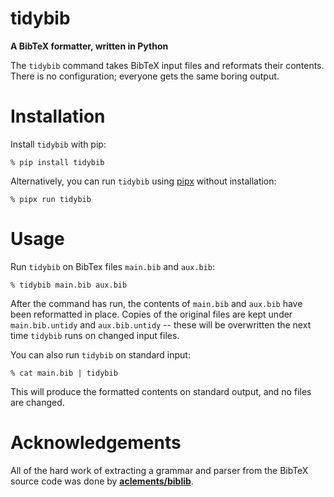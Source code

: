 # tidybib

**A BibTeX formatter, written in Python**

The `tidybib` command takes BibTeX input files and reformats their contents.
There is no configuration; everyone gets the same boring output.

# Installation

Install `tidybib` with pip:

    % pip install tidybib

Alternatively, you can run `tidybib` using [pipx](https://pypa.github.io/pipx/)
without installation:

    % pipx run tidybib

# Usage

Run `tidybib` on BibTex files `main.bib` and `aux.bib`:

    % tidybib main.bib aux.bib

After the command has run, the contents of `main.bib` and `aux.bib` have been
reformatted in place. Copies of the original files are kept under
`main.bib.untidy` and `aux.bib.untidy` -- these will be overwritten the next
time `tidybib` runs on changed input files.

You can also run `tidybib` on standard input:

    % cat main.bib | tidybib

This will produce the formatted contents on standard output, and no files are
changed.

# Acknowledgements

All of the hard work of extracting a grammar and parser from the BibTeX source
code was done by [**aclements/biblib**](https://github.com/aclements/biblib).
